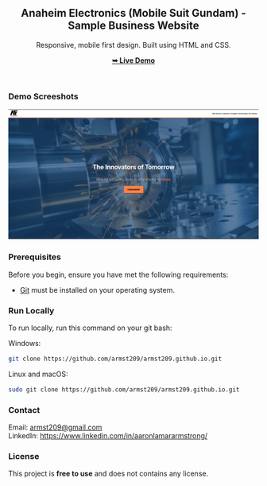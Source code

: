 <div align="center">
  <br />
  <br />

  <h2 align="center">Anaheim Electronics (Mobile Suit Gundam) - Sample Business Website</h2>

Responsive, mobile first design. Built using HTML and CSS.

<a href="https://armst209.github.io/"><strong>➥ Live Demo</strong></a>

</div>

<br />

### Demo Screeshots

![Sample Business Website Demo](./assets/photos/Sample%20Business%20Website%20Hero.png)

### Prerequisites

Before you begin, ensure you have met the following requirements:

- [Git](https://git-scm.com/downloads "Download Git") must be installed on your operating system.

### Run Locally

To run locally, run this command on your git bash:

Windows:

```bash
git clone https://github.com/armst209/armst209.github.io.git
```

Linux and macOS:

```bash
sudo git clone https://github.com/armst209/armst209.github.io.git
```

### Contact

Email: armst209@gmail.com <br/>
LinkedIn: https://www.linkedin.com/in/aaronlamararmstrong/

### License

This project is **free to use** and does not contains any license.
